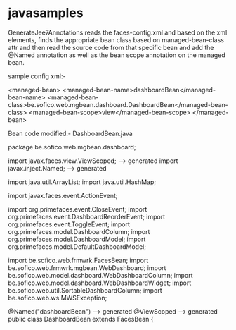 # javasamples

GenerateJee7Annotations reads the faces-config.xml and based on the xml elements, finds the appropriate bean class based on 
managed-bean-class attr and then read the source code from that specific bean and add the @Named annotation as well 
as the bean scope annotation on the managed bean.

sample config xml:-

&lt;managed-bean&gt;
  &lt;managed-bean-name&gt;dashboardBean&lt;/managed-bean-name&gt;
  &lt;managed-bean-class&gt;be.sofico.web.mgbean.dashboard.DashboardBean&lt;/managed-bean-class&gt;
  &lt;managed-bean-scope&gt;view&lt;/managed-bean-scope&gt;
 &lt;/managed-bean&gt;

 
 Bean code modified:-
 DashboardBean.java 
 
 package be.sofico.web.mgbean.dashboard;

import javax.faces.view.ViewScoped;  --> generated
import javax.inject.Named;  --> generated

import java.util.ArrayList;
import java.util.HashMap;

import javax.faces.event.ActionEvent;

import org.primefaces.event.CloseEvent;
import org.primefaces.event.DashboardReorderEvent;
import org.primefaces.event.ToggleEvent;
import org.primefaces.model.DashboardColumn;
import org.primefaces.model.DashboardModel;
import org.primefaces.model.DefaultDashboardModel;

import be.sofico.web.frmwrk.FacesBean;
import be.sofico.web.frmwrk.mgbean.WebDashboard;
import be.sofico.web.model.dashboard.WebDashboardColumn;
import be.sofico.web.model.dashboard.WebDashboardWidget;
import be.sofico.web.util.SortableDashboardColumn;
import be.sofico.web.ws.MWSException;


@Named("dashboardBean")  --> generated
@ViewScoped --> generated
public class DashboardBean extends FacesBean {
